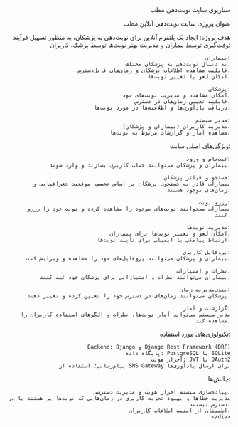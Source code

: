 <div style="text-align: right;">
سناریوی سایت نوبت‌دهی مطب

عنوان پروژه:
سایت نوبت‌دهی آنلاین مطب

هدف پروژه:
ایجاد یک پلتفرم آنلاین برای نوبت‌دهی به پزشکان، به منظور تسهیل فرآیند وقت‌گیری توسط بیماران و مدیریت بهتر نوبت‌ها توسط پزشک.
کاربران:

    بیماران:
        به دنبال نوبت‌دهی به پزشکان مختلف.
        قابلیت مشاهده اطلاعات پزشکان و زمان‌های قابل‌دسترس.
        امکان لغو یا تغییر نوبت‌ها.

    پزشکان:
        امکان مشاهده و مدیریت نوبت‌های خود.
        قابلیت تعیین زمان‌های در دسترس.
        دریافت یادآوری‌ها و اطلاعیه‌ها در مورد نوبت‌ها.

    مدیر سیستم:
        مدیریت کاربران (بیماران و پزشکان).
        مشاهده آمار و گزارشات مربوط به نوبت‌ها.

ویژگی‌های اصلی سایت:

    ثبت‌نام و ورود:
        بیماران و پزشکان می‌توانند حساب کاربری بسازند و وارد شوند.

    جستجو و فیلتر پزشکان:
        بیماران قادر به جستجوی پزشکان بر اساس تخصص، موقعیت جغرافیایی و زمان‌های موجود هستند.

    رزرو نوبت:
        بیماران می‌توانند نوبت‌های موجود را مشاهده کرده و نوبت خود را رزرو کنند.

    مدیریت نوبت‌ها:
        امکان لغو و تغییر نوبت‌ها برای بیماران.
        ارتباط پیامکی یا ایمیلی برای تأیید نوبت‌ها.

    پروفایل کاربری:
        بیماران و پزشکان می‌توانند پروفایل‌های خود را مشاهده و ویرایش کنند.

    نظرات و امتیازات:
        بیماران می‌توانند نظرات و امتیازاتی برای پزشکان خود ثبت کنند.

    مدیریت زمان‌‎بندی:
        پزشکان می‌توانند زمان‌های در دسترس خود را تعیین کرده و تغییر دهند.

    گزارشات و آمار:
        مدیر سیستم می‌تواند آمار نوبت‌ها، نظرات و الگوهای استفاده کاربران را مشاهده کند.

تکنولوژی‌های مورد استفاده:

    Backend: Django و Django Rest Framework (DRF)
    پایگاه داده: PostgreSQL یا SQLite
    احراز هویت: JWT یا OAuth2
    پیام‌رسانی: استفاده از SMS Gateway برای ارسال یادآوری‌ها

چالش‌ها:

    پیاده‌سازی سیستم احراز هویت و مدیریت دسترسی.
    مدیریت خطاها و بهبود تجربه کاربری در زمان‌هایی که نوبت‌ها پر هستند یا در دسترس نیستند.
    اطمینان از امنیت اطلاعات کاربران.
    </div>
